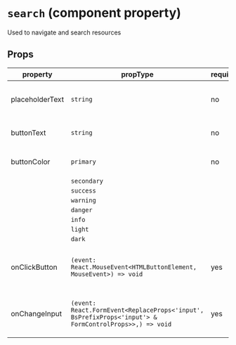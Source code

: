# `search` (component property)

Used to navigate and search resources

## Props

| property    | propType   | required | default | description                                                   |
| ----------- | ---------- | -------- | ------- | ------------------------------------------------------------- |
| placeholderText | `string` | no | 'Search' | Defines search placeholder text
| buttonText | `string` | no | 'Search' | Defines search button text
| buttonColor | `primary` | no | `primary` | Defines the button variant.|
|| `secondary`
|| `success`
|| `warning`
|| `danger`
|| `info`
|| `light`
|| `dark`
|onClickButton|`(event: React.MouseEvent<HTMLButtonElement, MouseEvent>) => void`|yes||Handles the on click search button event|
|onChangeInput|`(event: React.FormEvent<ReplaceProps<'input', BsPrefixProps<'input'> & FormControlProps>>,) => void`|yes||Handles the on change search form event|
